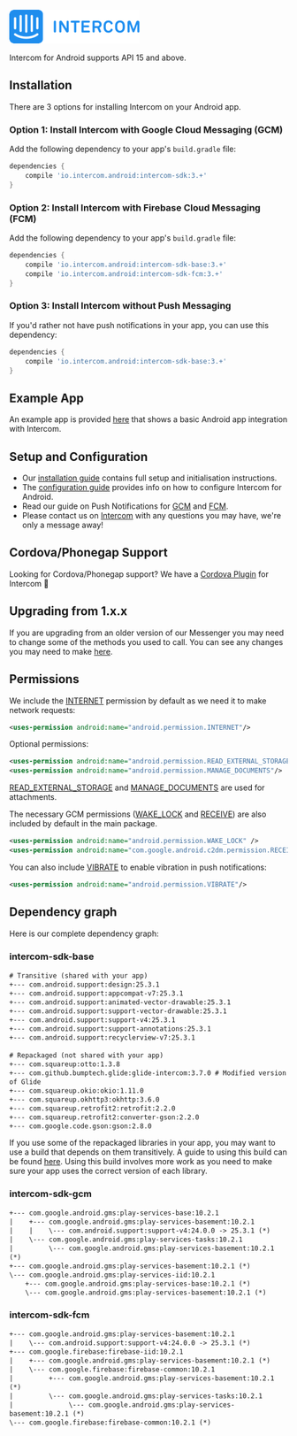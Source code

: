 ![Intercom](samples/Intercom_logo-github.png)

Intercom for Android supports API 15 and above.
## Installation
There are 3 options for installing Intercom on your Android app.
### Option 1: Install Intercom with Google Cloud Messaging (GCM) 

Add the following dependency to your app's `build.gradle` file:
```groovy
dependencies {
    compile 'io.intercom.android:intercom-sdk:3.+'
}
```

### Option 2: Install Intercom with Firebase Cloud Messaging (FCM) 
Add the following dependency to your app's `build.gradle` file:
```groovy
dependencies {
    compile 'io.intercom.android:intercom-sdk-base:3.+'
    compile 'io.intercom.android:intercom-sdk-fcm:3.+'
}
```

### Option 3: Install Intercom without Push Messaging  

If you'd rather not have push notifications in your app, you can use this dependency: 
```groovy
dependencies {
    compile 'io.intercom.android:intercom-sdk-base:3.+'
}
```

## Example App
An example app is provided [here](https://github.com/intercom/intercom-android/tree/master/samples) that shows a basic Android app integration with Intercom.

## Setup and Configuration

* Our [installation guide](https://developers.intercom.com/docs/android-installation) contains full setup and initialisation instructions.
* The [configuration guide](https://developers.intercom.com/docs/android-configuration) provides info on how to configure Intercom for Android.
* Read our guide on Push Notifications for [GCM](https://developers.intercom.com/docs/android-gcm-push-notifications) and [FCM](https://developers.intercom.com/docs/android-fcm-push-notifications).
* Please contact us on [Intercom](https://www.intercom.com/) with any questions you may have, we're only a message away!

## Cordova/Phonegap Support
Looking for Cordova/Phonegap support? We have a [Cordova Plugin](https://github.com/intercom/intercom-cordova) for Intercom 🎉

## Upgrading from 1.x.x
If you are upgrading from an older version of our Messenger you may need to change some of the methods you used to call. You can see any changes you may need to make [here](https://docs.intercom.com/a-guide-to-the-new-intercom-messenger/upgrade-to-the-new-messenger-android).


## Permissions

We include the [INTERNET](http://developer.android.com/reference/android/Manifest.permission.html#INTERNET) permission by default as we need it to make network requests:

```xml
<uses-permission android:name="android.permission.INTERNET"/>
```  

Optional permissions:

```xml
<uses-permission android:name="android.permission.READ_EXTERNAL_STORAGE"/>
<uses-permission android:name="android.permission.MANAGE_DOCUMENTS"/>
```

[READ\_EXTERNAL\_STORAGE](http://developer.android.com/reference/android/Manifest.permission.html#READ_EXTERNAL_STORAGE) and [MANAGE_DOCUMENTS](http://developer.android.com/reference/android/Manifest.permission.html#MANAGE_DOCUMENTS) are used for attachments.

The necessary GCM permissions ([WAKE_LOCK](http://developer.android.com/reference/android/Manifest.permission.html#WAKE_LOCK) and [RECEIVE](https://developer.android.com/google/gcm/client.html#manifest)) are also included by default in the main package.

```xml
<uses-permission android:name="android.permission.WAKE_LOCK" />
<uses-permission android:name="com.google.android.c2dm.permission.RECEIVE" />
```

You can also include [VIBRATE](http://developer.android.com/reference/android/Manifest.permission.html#VIBRATE) to enable vibration in push notifications:

```xml
<uses-permission android:name="android.permission.VIBRATE"/>
```

## Dependency graph

Here is our complete dependency graph:

### intercom-sdk-base
```
# Transitive (shared with your app)
+--- com.android.support:design:25.3.1
+--- com.android.support:appcompat-v7:25.3.1
+--- com.android.support:animated-vector-drawable:25.3.1
+--- com.android.support:support-vector-drawable:25.3.1
+--- com.android.support:support-v4:25.3.1
+--- com.android.support:support-annotations:25.3.1
+--- com.android.support:recyclerview-v7:25.3.1

# Repackaged (not shared with your app)
+--- com.squareup:otto:1.3.8
+--- com.github.bumptech.glide:glide-intercom:3.7.0 # Modified version of Glide
+--- com.squareup.okio:okio:1.11.0
+--- com.squareup.okhttp3:okhttp:3.6.0
+--- com.squareup.retrofit2:retrofit:2.2.0
+--- com.squareup.retrofit2:converter-gson:2.2.0
+--- com.google.code.gson:gson:2.8.0
```

If you use some of the repackaged libraries in your app, you may want to use a build that depends on them transitively. A guide to using this build can be found [here](https://docs.intercom.com/configure-intercom-for-your-product-or-site/configure-intercom-for-mobile/using-transitive-dependencies-with-intercom-for-android). Using this build involves more work as you need to make sure your app uses the correct version of each library.

### intercom-sdk-gcm
```
+--- com.google.android.gms:play-services-base:10.2.1
|    +--- com.google.android.gms:play-services-basement:10.2.1
|    |    \--- com.android.support:support-v4:24.0.0 -> 25.3.1 (*)
|    \--- com.google.android.gms:play-services-tasks:10.2.1
|         \--- com.google.android.gms:play-services-basement:10.2.1 (*)
+--- com.google.android.gms:play-services-basement:10.2.1 (*)
\--- com.google.android.gms:play-services-iid:10.2.1
    +--- com.google.android.gms:play-services-base:10.2.1 (*)
    \--- com.google.android.gms:play-services-basement:10.2.1 (*)
```

### intercom-sdk-fcm
```
+--- com.google.android.gms:play-services-basement:10.2.1
|    \--- com.android.support:support-v4:24.0.0 -> 25.3.1 (*)
+--- com.google.firebase:firebase-iid:10.2.1
|    +--- com.google.android.gms:play-services-basement:10.2.1 (*)
|    \--- com.google.firebase:firebase-common:10.2.1
|         +--- com.google.android.gms:play-services-basement:10.2.1 (*)
|         \--- com.google.android.gms:play-services-tasks:10.2.1
|              \--- com.google.android.gms:play-services-basement:10.2.1 (*)
\--- com.google.firebase:firebase-common:10.2.1 (*)
```
